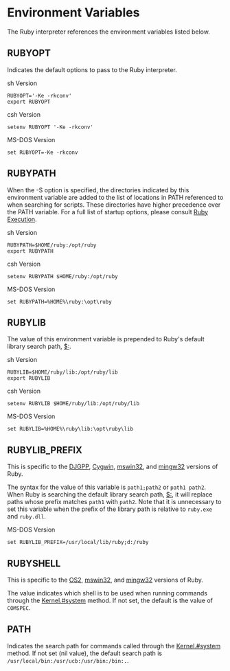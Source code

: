 Environment Variables
=====================

The Ruby interpreter references the environment variables listed below.

RUBYOPT
--------
Indicates the default options to pass to the Ruby interpreter.

sh Version

    RUBYOPT='-Ke -rkconv'
    export RUBYOPT

csh Version

    setenv RUBYOPT '-Ke -rkconv'

MS-DOS Version

    set RUBYOPT=-Ke -rkconv

RUBYPATH
---------
When the -S option is specified, the directories indicated by this environment variable are added to the list of locations in PATH referenced to when searching for scripts. These directories have higher precedence over the PATH variable. For a full list of startup options, please consult [Ruby Execution](http://doc.ruby-lang.org/ja/1.9.2/doc/spec=2frubycmd.html).

sh Version

    RUBYPATH=$HOME/ruby:/opt/ruby
    export RUBYPATH

csh Version

    setenv RUBYPATH $HOME/ruby:/opt/ruby

MS-DOS Version

    set RUBYPATH=%HOME%\ruby:\opt\ruby

RUBYLIB
--------
The value of this environment variable is prepended to Ruby's default library search path, [$:](http://doc.ruby-lang.org/ja/1.9.2/method/Kernel/v/=3a.html).

sh Version

    RUBYLIB=$HOME/ruby/lib:/opt/ruby/lib
    export RUBYLIB

csh Version

    setenv RUBYLIB $HOME/ruby/lib:/opt/ruby/lib

MS-DOS Version

    set RUBYLIB=%HOME%\ruby\lib:\opt\ruby\lib

RUBYLIB_PREFIX
--------------
This is specific to the [DJGPP](http://doc.ruby-lang.org/ja/1.9.2/doc/platform=2fDJGPP.html), [Cygwin](http://doc.ruby-lang.org/ja/1.9.2/doc/platform=2fCygwin.html), [mswin32](http://doc.ruby-lang.org/ja/1.9.2/doc/platform=2fmswin32.html), and [mingw32](http://doc.ruby-lang.org/ja/1.9.2/doc/platform=2fmingw32.html) versions of Ruby.

The syntax for the value of this variable is `path1;path2` or `path1 path2`. When Ruby is searching the default library search path, [$:](http://doc.ruby-lang.org/ja/1.9.2/method/Kernel/v/=3a.html), it will replace paths whose prefix matches `path1` with `path2`. Note that it is unnecessary to set this variable when the prefix of the library path is relative to `ruby.exe` and `ruby.dll`.

MS-DOS Version

    set RUBYLIB_PREFIX=/usr/local/lib/ruby;d:/ruby

RUBYSHELL
---------
This is specific to the [OS2](http://doc.ruby-lang.org/ja/1.9.2/doc/platform=2fOS2.html), [mswin32](http://doc.ruby-lang.org/ja/1.9.2/doc/platform=2fmswin32.html), and [mingw32](http://doc.ruby-lang.org/ja/1.9.2/doc/platform=2fmingw32.html) versions of Ruby.

The value indicates which shell is to be used when running commands through the [Kernel.#system](http://doc.ruby-lang.org/ja/1.9.2/method/Kernel/m/system.html) method. If not set, the default is the value of `COMSPEC`.

PATH
----
Indicates the search path for commands called through the [Kernel.#system](http://doc.ruby-lang.org/ja/1.9.2/method/Kernel/m/system.html)  method. If not set (nil value), the default search path is `/usr/local/bin:/usr/ucb:/usr/bin:/bin:.`.